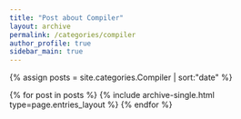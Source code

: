 ```yaml
---
title: "Post about Compiler"
layout: archive
permalink: /categories/compiler
author_profile: true
sidebar_main: true
---
```


{% assign posts = site.categories.Compiler | sort:"date" %}

{% for post in posts %}
  {% include archive-single.html type=page.entries_layout %}
{% endfor %}
